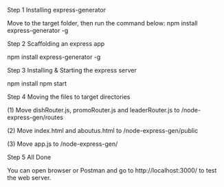 Step 1 Installing express-generator

 Move to the target folder, then run the command below:
  npm install express-generator -g

Step 2 Scaffolding an express app

  npm install express-generator -g

Step 3 Installing & Starting the express server

  npm install
  npm start

Step 4 Moving the files to target directories

 (1) Move dishRouter.js, promoRouter.js and leaderRouter.js to
     /node-express-gen/routes

 (2) Move index.html and aboutus.html to 
     /node-express-gen/public

 (3) Move app.js to
     /node-express-gen/

Step 5 All Done 
  
 You can open browser or Postman and go to http://localhost:3000/ to test the web server. 